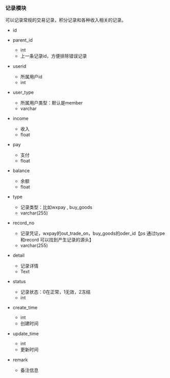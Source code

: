 ### 记录模块

可以记录常规的交易记录，积分记录和各种收入相关的记录。



- id

- parent_id
    - int
    - 上一条记录id，方便排除错误记录

- userid
    - 所属用户id
    - int

- user_type
    - 所属用户类型：默认是member
    - varchar

- income
    - 收入
    - float

- pay
    - 支付
    - float

- balance
    - 余额
    - float

- type
    - 记录类型：比如wxpay , buy_goods
    - varchar(255)

- record_no
    - 记录凭证，wxpay的out_trade_on，buy_goods的oder_id【ps 通过type和record 可以找到产生记录的源头】
    - varchar(255)

- detail
    - 记录详情
    - Text

- status
    - 记录状态：0在正常，1无效，2冻结
    - int

- create_time
    - int
    - 创建时间

- update_time
    - int
    - 更新时间

- remark
    - 备注信息


